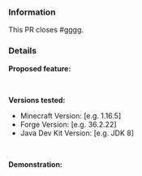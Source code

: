 <!-- 
    Failure to fill out this template properly may result in your PR being ignored without warning. 
    
    Gigawhat Essentials is licensed under GNU GPL-3.0 license, By contributing to Gigawhat Essentials
    You agree to license your code under the GNU GPL-3.0 license, which can be found here: https://github.com/Gigawhat-net/Gigawhat-Essentials/blob/dev/LICENSE
-->


### Information

<!-- Replace #gggg with the number of the original issue. -->

This PR closes #gggg. 

### Details

**Proposed feature:**



<br>

**Versions tested:**    

  - Minecraft Version: [e.g. 1.16.5]
  - Forge Version: [e.g. 36.2.22]
  - Java Dev Kit Version: [e.g. JDK 8]
   
<br>

**Demonstration:**    

<!--
    Include screenshots/log snippets from before and after as necessary. If you have created a test case mod, please link to a
    download of the mod, source code, and exact version used where possible.
-->
